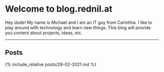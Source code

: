 # Welcome to blog.rednil.at

Hey dude!
My name is Michael and I am an IT guy from Carinthia. I like to play around with technology and learn new things. This blog will provide you content about projects, ideas, etc.

---
## Posts

{% include_relative posts/28-02-2021.md %}


